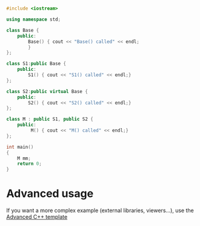 # 
```C++ runnable
#include <iostream>

using namespace std;

class Base {
    public:
        Base() { cout << "Base() called" << endl;
        }
};

class S1:public Base {
    public:
        S1() { cout << "S1() called" << endl;}
};

class S2:public virtual Base {
    public:
        S2() { cout << "S2() called" << endl;}
};

class M : public S1, public S2 {
    public:
         M() { cout << "M() called" << endl;}
};

int main() 
{
    M mm;
    return 0;
}
```

# Advanced usage

If you want a more complex example (external libraries, viewers...), use the [Advanced C++ template](https://tech.io/select-repo/598)
